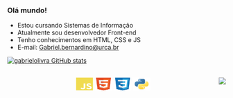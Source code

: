 ### Olá mundo!

 - Estou cursando Sistemas de Informação
 - Atualmente sou desenvolvedor Front-end
 - Tenho conhecimentos em HTML, CSS e JS
 - E-mail: Gabriel.bernardino@urca.br
 
 [![gabrielolivra GitHub stats](https://github-readme-stats.vercel.app/api?username=astyn9)](https://github.com/gabrielolivra/github-readme-stats)
 


<div style="display: inline_block" align="center"><br>
  <img align="center" height="30" width="40" src="https://raw.githubusercontent.com/devicons/devicon/master/icons/javascript/javascript-plain.svg">
  <img align="center" height="30" width="40" src="https://raw.githubusercontent.com/devicons/devicon/master/icons/html5/html5-original.svg">
  <img align="center" height="30" width="40" src="https://raw.githubusercontent.com/devicons/devicon/master/icons/css3/css3-original.svg">
  <img align="center" height="30" width="40" src="https://raw.githubusercontent.com/devicons/devicon/master/icons/python/python-original.svg">
  <img align="right"  height="140" margin="40" border-radius="100%" src="https://avatars.githubusercontent.com/u/89982150?v=4">
</div>
  
  




